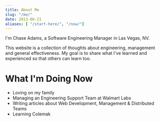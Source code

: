 ```yaml
---
title: About Me
slug: "/me/"
date: 2013-06-21
aliases: [ "/start-here/", "/now/"]
---
```


I'm Chase Adams, a Software Engineering Manager in Las Vegas, NV.

This website is a collection of thoughts about engineering, management and general effectiveness. My goal is to share what I've learned and experienced so that others can learn too.

# What I'm Doing Now

- Loving on my family
- Managing an Engineering Support Team at Walmart Labs
- Writing articles about Web Development, Management & Distributed Teams
- Learning Colemak
